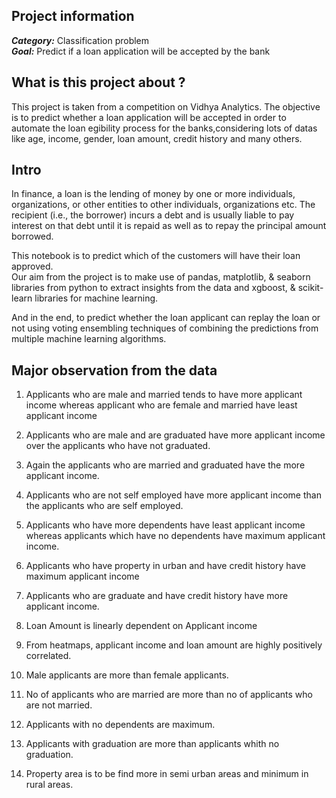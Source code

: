 ## Project information
***Category:*** Classification problem     
***Goal:*** Predict if a loan application will be accepted by the bank

## What is this project about ?
This project is taken from a competition on Vidhya Analytics. 
The objective is to predict whether a loan application will be accepted in order to automate the loan egibility process for the banks,considering lots of datas like age, income, gender, loan amount, credit history and many others. 

## Intro
In finance, a loan is the lending of money by one or more individuals, organizations, or other entities to other individuals, organizations etc. The recipient (i.e., the borrower) incurs a debt and is usually liable to pay interest on that debt until it is repaid as well as to repay the principal amount borrowed.
  
This notebook is to predict which of the customers will have their loan approved.  
Our aim from the project is to make use of pandas, matplotlib, & seaborn libraries from python to extract insights from the data and  xgboost, & scikit-learn libraries for machine learning.
   
And in the end, to predict whether the loan applicant can replay the loan or not using voting ensembling techniques of combining the predictions from multiple machine learning algorithms.

## Major observation from the data

1. Applicants who are male and married tends to have more applicant income whereas applicant who are female and married have least applicant income

2. Applicants who are male and are graduated have more applicant income over the applicants who have not graduated.

3. Again the applicants who are married and graduated have the more applicant income.

4. Applicants who are not self employed have more applicant income than the applicants who are self employed.

5. Applicants who have more dependents have least applicant income whereas applicants which have no dependents have maximum applicant income.

6. Applicants who have property in urban and have credit history have maximum applicant income

7. Applicants who are graduate and have credit history have more applicant income.

8. Loan Amount is linearly dependent on Applicant income

9. From heatmaps, applicant income and loan amount are highly positively correlated.

10. Male applicants are more than female applicants.

11. No of applicants who are married are more than no of applicants who are not married.

12. Applicants with no dependents are maximum.

13. Applicants with graduation are more than applicants whith no graduation.

14. Property area is to be find more in semi urban areas and minimum in rural areas.


